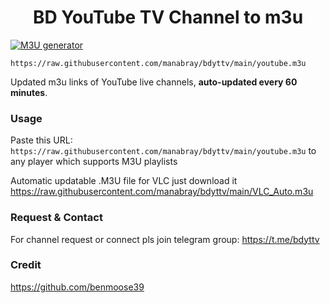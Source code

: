 <h1 align="center">BD YouTube TV Channel to m3u</h1>

[![M3U generator](https://github.com/manabray/bdyttv/actions/workflows/m3u_Generator.yml/badge.svg)](https://github.com/manabray/bdyttv/actions/workflows/m3u_Generator.yml)

`https://raw.githubusercontent.com/manabray/bdyttv/main/youtube.m3u`

Updated m3u links of YouTube live channels, **auto-updated every 60 minutes**.

### Usage
Paste this URL: `https://raw.githubusercontent.com/manabray/bdyttv/main/youtube.m3u` to any player which supports M3U playlists

Automatic updatable .M3U file for VLC just download it https://raw.githubusercontent.com/manabray/bdyttv/main/VLC_Auto.m3u

### Request & Contact 

For channel request or connect pls join telegram group: https://t.me/bdyttv


### Credit 

https://github.com/benmoose39

